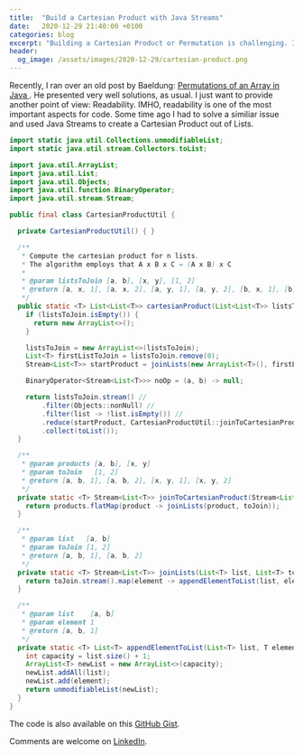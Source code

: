 ```yaml
---
title:  "Build a Cartesian Product with Java Streams"
date:   2020-12-29 21:40:00 +0100
categories: blog
excerpt: "Building a Cartesian Product or Permutation is challenging. I used Java Streams to implement a readable algorithm."
header:
  og_image: /assets/images/2020-12-29/cartesian-product.png
---
```


Recently, I ran over an old post by Baeldung: [Permutations of an Array in Java
](https://www.baeldung.com/java-array-permutations). He presented very well solutions, as usual. I just want to provide another point of view: Readability. IMHO, readability is one of the most important aspects for code. Some time ago I had to solve a similiar issue and used Java Streams to create a Cartesian Product out of Lists.


```java
import static java.util.Collections.unmodifiableList;
import static java.util.stream.Collectors.toList;

import java.util.ArrayList;
import java.util.List;
import java.util.Objects;
import java.util.function.BinaryOperator;
import java.util.stream.Stream;

public final class CartesianProductUtil {

  private CartesianProductUtil() { }

  /**
   * Compute the cartesian product for n lists.
   * The algorithm employs that A x B x C = (A x B) x C
   *
   * @param listsToJoin [a, b], [x, y], [1, 2]
   * @return [a, x, 1], [a, x, 2], [a, y, 1], [a, y, 2], [b, x, 1], [b, x, 2], [b, y, 1], [b, y, 2]
   */
  public static <T> List<List<T>> cartesianProduct(List<List<T>> listsToJoin) {
    if (listsToJoin.isEmpty()) {
      return new ArrayList<>();
    }

    listsToJoin = new ArrayList<>(listsToJoin);
    List<T> firstListToJoin = listsToJoin.remove(0);
    Stream<List<T>> startProduct = joinLists(new ArrayList<T>(), firstListToJoin);

    BinaryOperator<Stream<List<T>>> noOp = (a, b) -> null;

    return listsToJoin.stream() //
        .filter(Objects::nonNull) //
        .filter(list -> !list.isEmpty()) //
        .reduce(startProduct, CartesianProductUtil::joinToCartesianProduct, noOp) //
        .collect(toList());
  }

  /**
   * @param products [a, b], [x, y]
   * @param toJoin   [1, 2]
   * @return [a, b, 1], [a, b, 2], [x, y, 1], [x, y, 2]
   */
  private static <T> Stream<List<T>> joinToCartesianProduct(Stream<List<T>> products, List<T> toJoin) {
    return products.flatMap(product -> joinLists(product, toJoin));
  }

  /**
   * @param list   [a, b]
   * @param toJoin [1, 2]
   * @return [a, b, 1], [a, b, 2]
   */
  private static <T> Stream<List<T>> joinLists(List<T> list, List<T> toJoin) {
    return toJoin.stream().map(element -> appendElementToList(list, element));
  }

  /**
   * @param list    [a, b]
   * @param element 1
   * @return [a, b, 1]
   */
  private static <T> List<T> appendElementToList(List<T> list, T element) {
    int capacity = list.size() + 1;
    ArrayList<T> newList = new ArrayList<>(capacity);
    newList.addAll(list);
    newList.add(element);
    return unmodifiableList(newList);
  }
}
```

The code is also available on this [GitHub Gist](https://gist.github.com/ThomasPr/8e038d5ebca97261940bf1dd13d3417d).

Comments are welcome on [LinkedIn](https://www.linkedin.com/posts/thomas-preissler_build-a-cartesian-product-with-java-streams-activity-6857658482074669056-FiZH).
